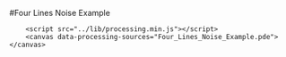 #Four Lines Noise Example

        <script src="../lib/processing.min.js"></script>
        <canvas data-processing-sources="Four_Lines_Noise_Example.pde"></canvas>
